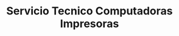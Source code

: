 ---
title: "Servicio Tecnico Computadoras Impresoras"
url: /quito/servicio-tecnico-computadoras-impresoras/
shop: ordenador
---